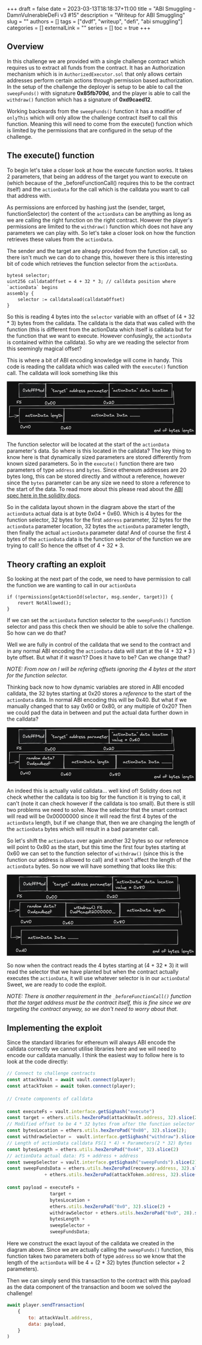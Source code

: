 +++ 
draft = false
date = 2023-03-13T18:18:37+11:00
title = "ABI Smuggling - DamnVulnerableDeFi v3 #15"
description = "Writeup for ABI Smuggling"
slug = ""
authors = []
tags = ["dvdf", "writeup", "defi", "abi smuggling"]
categories = []
externalLink = ""
series = []
toc = true
+++

## Overview

In this challenge we are provided with a single challenge contract which
requires us to extract all funds from the contract. It has an Authorization
mechanism which is in `AuthorizedExecutor.sol` that only allows certain
addresses perform certain actions through permission based authorization. In the
setup of the challenge the deployer is setup to be able to call the
`sweepFunds()` with signature **0x85fb709d**, and the player is able to call the
`withdraw()` function which has a signature of **0xd9caed12**.

Working backwards from the `sweepFunds()` function it has a modifier of
`onlyThis` which will only allow the challenge contract itself to call this
function. Meaning this will need to come from the execute() function which is
limited by the permissions that are configured in the setup of the challenge.

## The execute() function

To begin let's take a closer look at how the execute function works. It takes 2
parameters, that being an address of the target you want to execute on (which
because of the _beforeFunctionCall() requires this to be the contract itself)
and the `actionData` for the call which is the calldata you want to call that
address with.

As permissions are enforced by hashing just the (sender, target,
functionSelector) the content of the `actionData` can be anything as long as we
are calling the right function on the right contract. However the player's
permissions are limited to the `withdraw()` function which does not have any
parameters we can play with. So let's take a closer look on how the function
retrieves these values from the `actionData`.

The sender and the target are already provided from the function call, so there
isn't much we can do to change this, however there is this interesting bit of
code which retrieves the function selector from the `actionData`.

```sol
bytes4 selector;
uint256 calldataOffset = 4 + 32 * 3; // calldata position where `actionData` begins
assembly {
    selector := calldataload(calldataOffset)
}
```

So this is reading 4 bytes into the `selector` variable with an offset of (4 +
32 * 3) bytes from the calldata. The calldata is the data that was called with
the function (this is different from the actionData which itself is calldata but
for the function that we want to execute. However confusingly, the `actionData`
is contained within the calldata). So why are we reading the selector from this
seemingly magical offset?

This is where a bit of ABI encoding knowledge will come in handy. This code is
reading the calldata which was called with the `execute()` function call. The
calldata will look something like this

![ABI overview](calldata-normal.png)

The function selector will be located at the start of the `actionData`
parameter's data. So where is this located in the calldata? The key thing to
know here is that dynamically sized parameters are stored differently from known
sized parameters. So in the `execute()` function there are two parameters of
type `address` and `bytes`. Since ethereum addresses are 20 bytes long, this can
be stored directly and without a reference, however since the `bytes` parameter
can be any size we need to store a reference to the start of the data. To read
more about this please read about the [ABI spec here in the solidity
docs](https://docs.soliditylang.org/en/v0.8.19/abi-spec.html).

So in the calldata layout shown in the diagram above the start of the
`actionData` actual data is at byte 0x04 + 0x60. Which is 4 bytes for the
function selector, 32 bytes for the first `address` parameter, 32 bytes for the
`actionData` parameter location, 32 bytes the `actionData` parameter length,
then finally the actual `actionData` parameter data! And of course the first 4
bytes of the `actionData` data is the function selector of the function we are
trying to call! So hence the offset of 4 + 32 * 3.

## Theory crafting an exploit

So looking at the next part of the code, we need to have permission to call the
function we are wanting to call in our `actionData`

```sol
if (!permissions[getActionId(selector, msg.sender, target)]) {
    revert NotAllowed();
}
```

If we can set the `actionData` function selector to the `sweepFunds()` function
selector and pass this check then we should be able to solve the challenge. So
how can we do that?

Well we are fully in control of the calldata that we send to the contract and in
any normal ABI encoding the `actionData` data will start at the (4 + 32 * 3 )
byte offset. But what if it wasn't? Does it have to be? Can we change that?

*NOTE: From now on I will be refering offsets ignoring the 4 bytes at the start
for the function selector.*

Thinking back now to how dynamic variables are stored in ABI encoded calldata,
the 32 bytes starting at 0x20 stores a *reference* to the start of the
`actionData` data. In normal ABI encoding this will be 0x40. But what if we
manually changed that to say 0x60 or 0x80, or any multiple of 0x20? Then we
could pad the data in between and put the actual data further down in the
calldata?

![Calldata random](calldata-random.png)

An indeed this is actually valid calldata... well kind of! Solidity does not
check whether the calldata is too big for the function it is trying to call, it
can't (note it can check however if the calldata is too small). But there is
still two problems we need to solve. Now the selector that the smart contract
will read will be 0x00000000 since it will read the first 4 bytes of the
`actionData` length, but if we change that, then we are changing the length of
the `actionData` bytes which will result in a bad parameter call.

So let's shift the `actionData` over again another 32 bytes so our reference
will point to 0x80 as the start, but this time the first four bytes starting at
0x60 we can set to the function selector of `withdraw()` (since this is the
function our address is allowed to call) and it won't affect the length of the
`actionData` bytes. So now we will have something that looks like this:

![calldata exploit](calldata-exploit.png)

So now when the contract reads the 4 bytes starting at (4 + 32 * 3) it will read
the selector that we have planted but when the contract actually executes the
`actionData`, it will use whatever selector is in our `actionData`! Sweet, we
are ready to code the exploit.

*NOTE: There is another requirement in the `_beforeFunctionCall()` function that
the target address must be the contract itself, this is fine since we are
targeting the contract anyway, so we don't need to worry about that.*

## Implementing the exploit

Since the standard libraries for ethereum will always ABI encode the calldata
correctly we cannot utilise libraries here and we will need to encode our
calldata manually. I think the easiest way to follow here is to look at the code
directly:

```javascript
// Connect to challenge contracts
const attackVault = await vault.connect(player);
const attackToken = await token.connect(player);

// Create components of calldata

const executeFs = vault.interface.getSighash("execute")
const target = ethers.utils.hexZeroPad(attackVault.address, 32).slice(2);
// Modified offset to be 4 * 32 bytes from after the function selector
const bytesLocation = ethers.utils.hexZeroPad("0x80", 32).slice(2); 
const withdrawSelector =  vault.interface.getSighash("withdraw").slice(2);
// Length of actionData calldata FS(1 * 4) + Parameters(2 * 32) Bytes
const bytesLength = ethers.utils.hexZeroPad("0x44", 32).slice(2)
// actionData actual data: FS + address + address
const sweepSelector = vault.interface.getSighash("sweepFunds").slice(2);
const sweepFundsData = ethers.utils.hexZeroPad(recovery.address, 32).slice(2)
              + ethers.utils.hexZeroPad(attackToken.address, 32).slice(2) 

const payload = executeFs + 
                target + 
                bytesLocation + 
                ethers.utils.hexZeroPad("0x0", 32).slice(2) +
                withdrawSelector + ethers.utils.hexZeroPad("0x0", 28).slice(2) +
                bytesLength + 
                sweepSelector + 
                sweepFundsData;
```

Here we construct the exact layout of the calldata we created in the diagram
above. Since we are actually calling the `sweepFunds()` function, this function
takes two parameters both of type `address` so we know that the length of the
`actionData` will be 4 + (2 * 32) bytes (function selector + 2 parameters).

Then we can simply send this transaction to the contract with this payload as
the data component of the transaction and boom we solved the challenge!

```javascript
await player.sendTransaction(
    {
        to: attackVault.address,
        data: payload,
    }
)
```